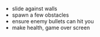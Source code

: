 - slide against walls
- spawn a few obstacles
- ensure enemy bullets can hit you
- make health, game over screen
